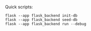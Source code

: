 Quick scripts:

```
flask --app flask_backend init-db
flask --app flask_backend seed-db
flask --app flask_backend run --debug
```